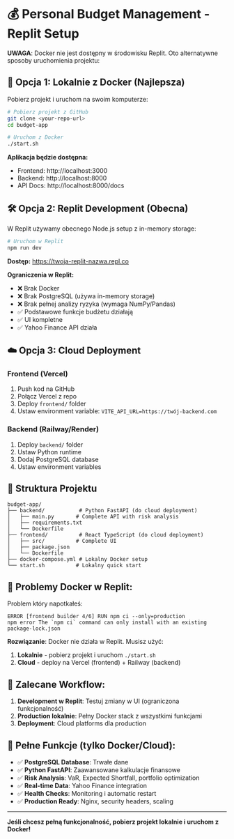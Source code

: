 # 💰 Personal Budget Management - Replit Setup

**UWAGA**: Docker nie jest dostępny w środowisku Replit. Oto alternatywne sposoby uruchomienia projektu:

## 🚀 Opcja 1: Lokalnie z Docker (Najlepsza)

Pobierz projekt i uruchom na swoim komputerze:

```bash
# Pobierz projekt z GitHub
git clone <your-repo-url>
cd budget-app

# Uruchom z Docker
./start.sh
```

**Aplikacja będzie dostępna:**
- Frontend: http://localhost:3000
- Backend: http://localhost:8000  
- API Docs: http://localhost:8000/docs

## 🛠️ Opcja 2: Replit Development (Obecna)

W Replit używamy obecnego Node.js setup z in-memory storage:

```bash
# Uruchom w Replit
npm run dev
```

**Dostęp:** https://twoja-replit-nazwa.repl.co

**Ograniczenia w Replit:**
- ❌ Brak Docker
- ❌ Brak PostgreSQL (używa in-memory storage)
- ❌ Brak pełnej analizy ryzyka (wymaga NumPy/Pandas)
- ✅ Podstawowe funkcje budżetu działają
- ✅ UI kompletne
- ✅ Yahoo Finance API działa

## ☁️ Opcja 3: Cloud Deployment

### Frontend (Vercel)
1. Push kod na GitHub
2. Połącz Vercel z repo
3. Deploy `frontend/` folder
4. Ustaw environment variable: `VITE_API_URL=https://twój-backend.com`

### Backend (Railway/Render)
1. Deploy `backend/` folder
2. Ustaw Python runtime
3. Dodaj PostgreSQL database
4. Ustaw environment variables

## 📁 Struktura Projektu

```
budget-app/
├── backend/           # Python FastAPI (do cloud deployment)
│   ├── main.py       # Complete API with risk analysis
│   ├── requirements.txt
│   └── Dockerfile
├── frontend/          # React TypeScript (do cloud deployment)  
│   ├── src/          # Complete UI
│   ├── package.json
│   └── Dockerfile
├── docker-compose.yml # Lokalny Docker setup
└── start.sh          # Lokalny quick start
```

## 🔧 Problemy Docker w Replit:

Problem który napotkałeś:
```
ERROR [frontend builder 4/6] RUN npm ci --only=production
npm error The `npm ci` command can only install with an existing package-lock.json
```

**Rozwiązanie**: Docker nie działa w Replit. Musisz użyć:
1. **Lokalnie** - pobierz projekt i uruchom `./start.sh`
2. **Cloud** - deploy na Vercel (frontend) + Railway (backend)

## 🎯 Zalecane Workflow:

1. **Development w Replit**: Testuj zmiany w UI (ograniczona funkcjonalność)
2. **Production lokalnie**: Pełny Docker stack z wszystkimi funkcjami
3. **Deployment**: Cloud platforms dla production

## 💾 Pełne Funkcje (tylko Docker/Cloud):

- ✅ **PostgreSQL Database**: Trwałe dane
- ✅ **Python FastAPI**: Zaawansowane kalkulacje finansowe  
- ✅ **Risk Analysis**: VaR, Expected Shortfall, portfolio optimization
- ✅ **Real-time Data**: Yahoo Finance integration
- ✅ **Health Checks**: Monitoring i automatic restart
- ✅ **Production Ready**: Nginx, security headers, scaling

---

**Jeśli chcesz pełną funkcjonalność, pobierz projekt lokalnie i uruchom z Docker!**